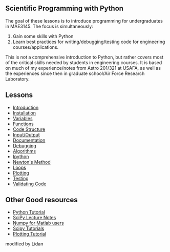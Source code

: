 ## Scientific Programming with Python

The goal of these lessons is to introduce programming for undergraduates in MAE3145.
The focus is simultaneously:

1. Gain some skills with Python
2. Learn best practices for writing/debugging/testing code for engineering courses/applications.

This is not a comprehensive introduction to Python, but rather covers most of the critical skills needed by students in engineering courses.
It is based on much of my experience/notes from Astro 201/321 at USAFA, as well as the experiences since then in graduate school/Air Force Research Laboratory.

## Lessons

* [Introduction][7]
* [Installation][2]
* [Variables][15]
* [Functions][3]
* [Code Structure][12]
* [Input/Output][ 4 ]
* [Documentation][5]
* [Debugging][6]
* [Algorithms][1]
* [Ipython][8]
* [Newton's Method][9]
* [Loops][10]
* [Plotting][11]
* [Testing][13]
* [Validating Code][14]

[1]: https://docs.google.com/viewer?url=https://github.com/fdcl-gwu/scientific_python/raw/master/algorithms.pdf
[2]: https://docs.google.com/viewer?url=https://github.com/fdcl-gwu/scientific_python/raw/master/installation.pdf
[3]: https://docs.google.com/viewer?url=https://github.com/fdcl-gwu/scientific_python/raw/master/functions.pdf
[4]: https://docs.google.com/viewer?url=https://github.com/fdcl-gwu/scientific_python/raw/master/input_output.pdf
[5]: https://docs.google.com/viewer?url=https://github.com/fdcl-gwu/scientific_python/raw/master/documentation.pdf
[6]: https://docs.google.com/viewer?url=https://github.com/fdcl-gwu/scientific_python/raw/master/debugging.pdf
[7]: https://docs.google.com/viewer?url=https://github.com/fdcl-gwu/scientific_python/raw/master/introduction.pdf
[8]: https://docs.google.com/viewer?url=https://github.com/fdcl-gwu/scientific_python/raw/master/ipython.pdf
[9]: https://docs.google.com/viewer?url=https://github.com/fdcl-gwu/scientific_python/raw/master/iterative_newton.pdf
[10]: https://docs.google.com/viewer?url=https://github.com/fdcl-gwu/scientific_python/raw/master/loops.pdf
[11]: https://docs.google.com/viewer?url=https://github.com/fdcl-gwu/scientific_python/raw/master/plotting.pdf
[12]: https://docs.google.com/viewer?url=https://github.com/fdcl-gwu/scientific_python/raw/master/structure.pdf
[13]: https://docs.google.com/viewer?url=https://github.com/fdcl-gwu/scientific_python/raw/master/testing.pdf
[14]: https://docs.google.com/viewer?url=https://github.com/fdcl-gwu/scientific_python/raw/master/validating.pdf
[15]: https://docs.google.com/viewer?url=https://github.com/fdcl-gwu/scientific_python/raw/master/variables.pdf

## Other Good resources

* [Python Tutorial](https://docs.python.org/3/tutorial/)
* [SciPy Lecture Notes](http://www.scipy-lectures.org/index.html)
* [Numpy for Matlab users](https://docs.scipy.org/doc/numpy-dev/user/numpy-for-matlab-users.html)
* [Scipy Tutorials](https://docs.scipy.org/doc/scipy/reference/tutorial/index.html)
* [Plotting Tutorial](http://matplotlib.org/users/beginner.html)

modified by Lidan
